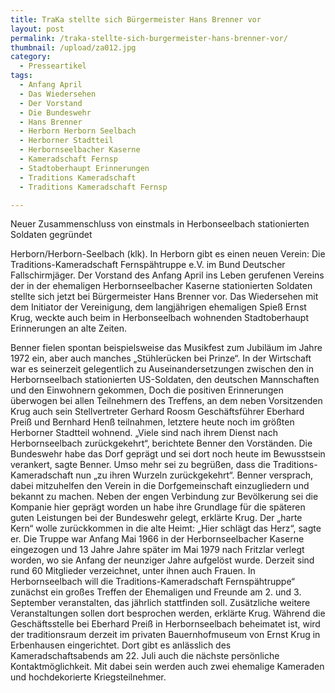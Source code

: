 ```yaml
---
title: TraKa stellte sich Bürgermeister Hans Brenner vor
layout: post
permalink: /traka-stellte-sich-burgermeister-hans-brenner-vor/
thumbnail: /upload/za012.jpg
category:
  - Presseartikel
tags:
  - Anfang April
  - Das Wiedersehen
  - Der Vorstand
  - Die Bundeswehr
  - Hans Brenner
  - Herborn Herborn Seelbach
  - Herborner Stadtteil
  - Herbornseelbacher Kaserne
  - Kameradschaft Fernsp
  - Stadtoberhaupt Erinnerungen
  - Traditions Kameradschaft
  - Traditions Kameradschaft Fernsp

---
```

Neuer Zusammenschluss von einstmals in Herbonseelbach stationierten Soldaten gegründet

Herborn/Herborn-Seelbach (klk). In Herborn gibt es einen neuen Verein: Die Traditions-Kameradschaft Fernspähtruppe e.V. im Bund Deutscher Fallschirmjäger. Der Vorstand des Anfang April ins Leben gerufenen Vereins der in der ehemaligen Herbornseelbacher Kaserne stationierten Soldaten stellte sich jetzt bei Bürgermeister Hans Brenner vor. Das Wiedersehen mit dem Initiator der Vereinigung, dem langjährigen ehemaligen Spieß Ernst Krug, weckte auch beim in Herbonseelbach wohnenden Stadtoberhaupt Erinnerungen an alte Zeiten.

Benner fielen spontan beispielsweise das Musikfest zum Jubiläum im Jahre 1972 ein, aber auch manches „Stühlerücken bei Prinze“. In der Wirtschaft war es seinerzeit gelegentlich zu Auseinandersetzungen zwischen den in Herbornseelbach stationierten US-Soldaten, den deutschen Mannschaften und den Einwohnern gekommen, Doch die positiven Erinnerungen überwogen bei allen Teilnehmern des Treffens, an dem neben Vorsitzenden Krug auch sein Stellvertreter Gerhard Roosm Geschäftsführer Eberhard Preiß und Bernhard Henß teilnahmen, letztere heute noch im größten Herborner Stadtteil wohnend.
„Viele sind nach ihrem Dienst nach Herbornseelbach zurückgekehrt“, berichtete Benner den Vorständen. Die Bundeswehr habe das Dorf geprägt und sei dort noch heute im Bewusstsein verankert, sagte Benner. Umso mehr sei zu begrüßen, dass die Traditions-Kameradschaft nun „zu ihren Wurzeln zurückgekehrt“. Benner versprach, dabei mitzuhelfen den Verein in die Dorfgemeinschaft einzugliedern und bekannt zu machen. Neben der engen Verbindung zur Bevölkerung sei die Kompanie hier geprägt worden un habe ihre Grundlage für die späteren guten Leistungen bei der Bundeswehr gelegt, erklärte Krug. Der „harte Kern“ wolle zurückkommen in die alte Heimt: „Hier schlägt das Herz“, sagte er. Die Truppe war Anfang Mai 1966 in der Herbornseelbacher Kaserne eingezogen und 13 Jahre Jahre später im Mai 1979 nach Fritzlar verlegt worden, wo sie Anfang der neunziger Jahre aufgelöst wurde.
Derzeit sind rund 60 Mitglieder verzeichnet, unter ihnen auch Frauen. In Herbornseelbach will die Traditions-Kameradschaft Fernspähtruppe“ zunächst ein großes Treffen der Ehemaligen und Freunde am 2. und 3. September veranstalten, das jährlich stattfinden soll. Zusätzliche weitere Veranstaltungen sollen dort besprochen werden, erklärte Krug. Während die Geschäftsstelle bei Eberhard Preiß in Herbornseelbach beheimatet ist, wird der traditionsraum derzeit im privaten Bauernhofmuseum von Ernst Krug in Erbenhausen eingerichtet. Dort gibt es anlässlich des Kameradschaftsabends am 22. Juli auch die nächste persönliche Kontaktmöglichkeit. Mit dabei sein werden auch zwei ehemalige Kameraden und hochdekorierte Kriegsteilnehmer.
